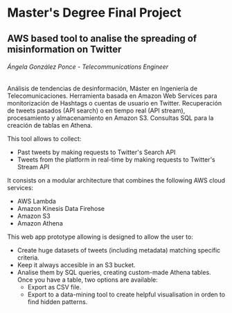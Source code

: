 # Master's Degree Final Project
## AWS based tool to analise the spreading of misinformation on Twitter
###### Ángela González Ponce - Telecommunications Engineer

Análisis de tendencias de desinformación, Máster en Ingeniería de Telecomunicaciones. 
Herramienta basada en Amazon Web Services para monitorización de Hashtags o cuentas de usuario en Twitter.
Recuperación de tweets pasados (API search) o en tiempo real (API stream), procesamiento y almacenamiento en Amazon S3. Consultas SQL para 
la creación de tablas en Athena.

This tool allows to collect:
- Past tweets by making requests to Twitter's Search API
- Tweets from the platform in real-time by making requests to Twitter's Stream API

It consists on a modular architecture that combines the following AWS cloud services:
- AWS Lambda
- Amazon Kinesis Data Firehose
- Amazon S3
- Amazon Athena 

This web app prototype allowing is designed to allow the user to:
- Create huge datasets of tweets (including metadata) matching specific criteria.
- Keep it always accesible in an S3 bucket.
- Analise them by SQL queries, creating custom-made Athena tables. Once you have a table, two options are available:
  - Export as CSV file.
  - Export to a data-mining tool to create helpful visualisation in orden to find hidden patterns.


